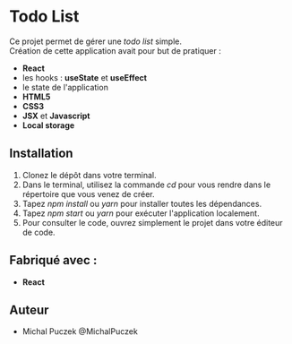 # Todo List

Ce projet permet de gérer une _todo list_ simple.  
Création de cette application avait pour but de pratiquer :
* **React**
* les hooks : **useState** et **useEffect**
* le state de l'application
* **HTML5**
* **CSS3**
* **JSX** et **Javascript**
* **Local storage**

## Installation

1. Clonez le dépôt dans votre terminal.
2. Dans le terminal, utilisez la commande _cd_ pour vous rendre dans le répertoire que vous venez de créer.
3. Tapez _npm install_ ou _yarn_ pour installer toutes les dépendances.
4. Tapez _npm start_ ou _yarn_ pour exécuter l'application localement.
5. Pour consulter le code, ouvrez simplement le projet dans votre éditeur de code.

## Fabriqué avec :

* **React**

## Auteur

* Michal Puczek @MichalPuczek